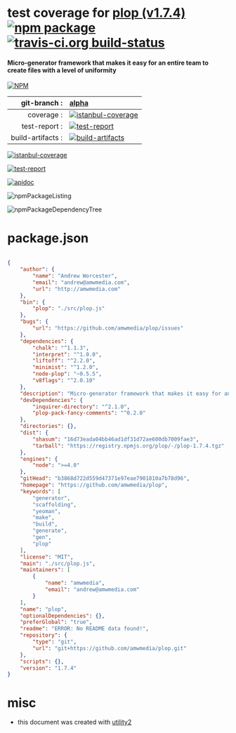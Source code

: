 # test coverage for  [plop (v1.7.4)](https://github.com/amwmedia/plop)  [![npm package](https://img.shields.io/npm/v/npmtest-plop.svg?style=flat-square)](https://www.npmjs.org/package/npmtest-plop) [![travis-ci.org build-status](https://api.travis-ci.org/npmtest/node-npmtest-plop.svg)](https://travis-ci.org/npmtest/node-npmtest-plop)
#### Micro-generator framework that makes it easy for an entire team to create files with a level of uniformity

[![NPM](https://nodei.co/npm/plop.png?downloads=true)](https://www.npmjs.com/package/plop)

| git-branch : | [alpha](https://github.com/npmtest/node-npmtest-plop/tree/alpha)|
|--:|:--|
| coverage : | [![istanbul-coverage](https://npmtest.github.io/node-npmtest-plop/build/coverage.badge.svg)](https://npmtest.github.io/node-npmtest-plop/build/coverage.html/index.html)|
| test-report : | [![test-report](https://npmtest.github.io/node-npmtest-plop/build/test-report.badge.svg)](https://npmtest.github.io/node-npmtest-plop/build/test-report.html)|
| build-artifacts : | [![build-artifacts](https://npmtest.github.io/node-npmtest-plop/glyphicons_144_folder_open.png)](https://github.com/npmtest/node-npmtest-plop/tree/gh-pages/build)|

[![istanbul-coverage](https://npmtest.github.io/node-npmtest-plop/build/screenCapture.buildCustomOrg.browser.coverage.html.png)](https://npmtest.github.io/node-npmtest-plop/build/coverage.html/index.html)

[![test-report](https://npmtest.github.io/node-npmtest-plop/build/screenCapture.buildCustomOrg.browser.%252Fhome%252Ftravis%252Fbuild%252Fnpmtest%252Fnode-npmtest-plop%252Ftmp%252Fbuild%252Ftest-report.html.png)](https://npmtest.github.io/node-npmtest-plop/build/test-report.html)

[![apidoc](https://npmdoc.github.io/node-npmdoc-plop/build/screenCapture.buildApidoc.browser.%252Fhome%252Ftravis%252Fbuild%252Fnpmdoc%252Fnode-npmdoc-plop%252Ftmp%252Fbuild%252Fapidoc.html.png)](https://npmdoc.github.io/node-npmdoc-plop/build/apidoc.html)

![npmPackageListing](https://npmtest.github.io/node-npmtest-plop/build/screenCapture.npmPackageListing.svg)

![npmPackageDependencyTree](https://npmtest.github.io/node-npmtest-plop/build/screenCapture.npmPackageDependencyTree.svg)



# package.json

```json

{
    "author": {
        "name": "Andrew Worcester",
        "email": "andrew@amwmedia.com",
        "url": "http://amwmedia.com"
    },
    "bin": {
        "plop": "./src/plop.js"
    },
    "bugs": {
        "url": "https://github.com/amwmedia/plop/issues"
    },
    "dependencies": {
        "chalk": "^1.1.3",
        "interpret": "^1.0.0",
        "liftoff": "^2.2.0",
        "minimist": "^1.2.0",
        "node-plop": "~0.5.5",
        "v8flags": "^2.0.10"
    },
    "description": "Micro-generator framework that makes it easy for an entire team to create files with a level of uniformity",
    "devDependencies": {
        "inquirer-directory": "^2.1.0",
        "plop-pack-fancy-comments": "^0.2.0"
    },
    "directories": {},
    "dist": {
        "shasum": "16d73eada04bb46ad1df31d72ae600db7009fae3",
        "tarball": "https://registry.npmjs.org/plop/-/plop-1.7.4.tgz"
    },
    "engines": {
        "node": ">=4.0"
    },
    "gitHead": "b3868d722d559d47371e97eae7901810a7b78d96",
    "homepage": "https://github.com/amwmedia/plop",
    "keywords": [
        "generator",
        "scaffolding",
        "yeoman",
        "make",
        "build",
        "generate",
        "gen",
        "plop"
    ],
    "license": "MIT",
    "main": "./src/plop.js",
    "maintainers": [
        {
            "name": "amwmedia",
            "email": "andrew@amwmedia.com"
        }
    ],
    "name": "plop",
    "optionalDependencies": {},
    "preferGlobal": "true",
    "readme": "ERROR: No README data found!",
    "repository": {
        "type": "git",
        "url": "git+https://github.com/amwmedia/plop.git"
    },
    "scripts": {},
    "version": "1.7.4"
}
```



# misc
- this document was created with [utility2](https://github.com/kaizhu256/node-utility2)
